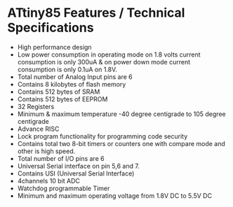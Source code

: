 # ATtiny85 Features / Technical Specifications
- High performance design
- Low power consumption in operating mode on 1.8 volts current consumption is only 300uA & on power down mode current consumption is only 0.1uA on 1.8V.
- Total number of Analog Input pins are 6
- Contains 8 kilobytes of flash memory
- Contains 512 bytes of SRAM
- Contains 512 bytes of EEPROM
- 32 Registers
- Minimum & maximum temperature -40 degree centigrade to 105 degree centigrade
- Advance RISC
- Lock program functionality for programming code security
- Contains total two 8-bit timers or counters one with compare mode and other is high speed.
- Total number of I/O pins are 6
- Universal Serial interface on pin 5,6 and 7.
- Contains USI (Universal Serial Interface)
- 4channels 10 bit ADC
- Watchdog programmable Timer
- Minimum and maximum operating voltage from 1.8V DC to 5.5V DC
